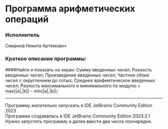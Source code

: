 # Программа арифметических операций
### Исполнитель 
Смирнов Никита Артемович

### Краткое описание программы: 
####Найти и показать на экран:
  Сумму введенных чисел; 
  Разность введенных чисел; 
  Произведение введенных чисел; 
  Частное обоих чисел с округлением до сотых; 
  Среднее арифметическое введенных чисел; 
  Разность максимального и минимального по модулю = max(|a|,|b|) - min(|a|,|b|);
____
Программу желательно запускать в IDE JetBrains Community Edition 2023                             
Программa создавалась в IDE JetBrains Community Edition 2023.2.1                         
Нужно запустить программу а далее ввести два числа поочередно.
